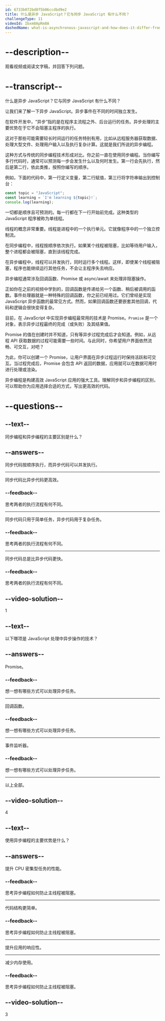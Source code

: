 ```yaml
---
id: 6733b072bd8f5b06ccdbd9e2
title: 什么是异步 JavaScript？它与同步 JavaScript 有什么不同？
challengeType: 11
videoId: Ibxm8ApRm8A
dashedName: what-is-asynchronous-javascript-and-how-does-it-differ-from-synchronous-javascript
---
```


# --description--

观看视频或阅读文字稿，并回答下列问题。

# --transcript--

什么是异步 JavaScript？它与同步 JavaScript 有什么不同？

让我们来了解一下异步 JavaScript。异步事件在不同的时间独立发生。

在软件开发中，“异步”指的是在程序主流程之外、后台运行的任务。异步处理的主要优势在于它不会阻塞主程序的执行。

这对于那些可能需要较长时间运行的任务特别有用，比如从远程服务器获取数据、处理大型文件、处理用户输入以及执行复杂计算。这就是我们所说的异步编程。

这种方式与传统的同步编程技术形成对比。你之前一直在使用同步编程。当你编写多行代码时，通常可以预测每一步会发生什么以及何时发生。第一行会先执行，然后是第二行，依此类推，按照你编写的顺序。

例如，下面的代码中，第一行定义变量，第二行赋值，第三行将字符串输出到控制台：

```js
const topic = "JavaScript";
const learning = `I'm learning ${topic}!`;
console.log(learning);
```

一切都是顺序且可预测的。每一行都在下一行开始前完成。这种类型的 JavaScript 程序被称为单线程。

线程的概念非常重要。线程是进程中的一个执行单元。它就像程序中的一个独立控制流。

在同步编程中，线程按顺序依次执行。如果某个线程被阻塞，比如等待用户输入，整个进程都会被阻塞，直到该线程完成。

在异步编程中，线程可以并发执行，同时运行多个线程。这样，即使某个线程被阻塞，程序也能继续运行其他任务，不会让主程序失去响应。

异步编程通常涉及回调函数、Promise 或 async/await 来处理非阻塞操作。

正如你在之前的视频中学到的，回调函数是传递给另一个函数、稍后被调用的函数。事件处理器就是一种特殊的回调函数，你之前已经用过。它们曾经是实现 JavaScript 异步函数的最常见方式。然而，如果回调函数还要嵌套其他回调，代码和逻辑会很快变得复杂。

目前，在 JavaScript 中实现异步编程最常用的技术是 Promise。`Promise` 是一个对象，表示异步过程最终的完成（或失败）及其结果值。

Promise 的值在创建时并不知道，只有等异步过程完成后才会知道。例如，从远程 API 获取数据的过程可能需要一些时间。与此同时，你希望用户界面依然流畅、可交互，对吧？

为此，你可以创建一个 Promise，让用户界面在异步过程运行时保持活跃和可交互。当过程完成后，Promise 会包含 API 返回的数据，应用就可以在数据可用时进行处理或渲染。

异步编程是构建高效 JavaScript 应用的强大工具。理解同步和异步编程的区别，可以帮助你为应用选择合适的方式，写出更高效的代码。

# --questions--

## --text--

同步编程和异步编程的主要区别是什么？

## --answers--

同步代码按顺序执行，而异步代码可以并发执行。

---

同步代码比异步代码更高效。

### --feedback--

思考两者的执行流程有何不同。

---

同步代码只用于简单任务，异步代码用于复杂任务。

### --feedback--

思考两者的执行流程有何不同。

---

同步代码总是比异步代码更快。

### --feedback--

思考两者的执行流程有何不同。

## --video-solution--

1

## --text--

以下哪项是 JavaScript 处理中异步操作的技术？

## --answers--

Promise。

### --feedback--

想一想有哪些方式可以处理异步任务。

---

回调函数。

### --feedback--

想一想有哪些方式可以处理异步任务。

---

事件监听器。

### --feedback--

想一想有哪些方式可以处理异步任务。

---

以上全部。

## --video-solution--

4

## --text--

使用异步编程的主要优势是什么？

## --answers--

提升 CPU 密集型任务的性能。

### --feedback--

思考异步编程如何防止主线程被阻塞。

---

代码结构更简单。

### --feedback--

思考异步编程如何防止主线程被阻塞。

---

提升应用的响应性。

---

减少内存使用。

### --feedback--

思考异步编程如何防止主线程被阻塞。

## --video-solution--

3

